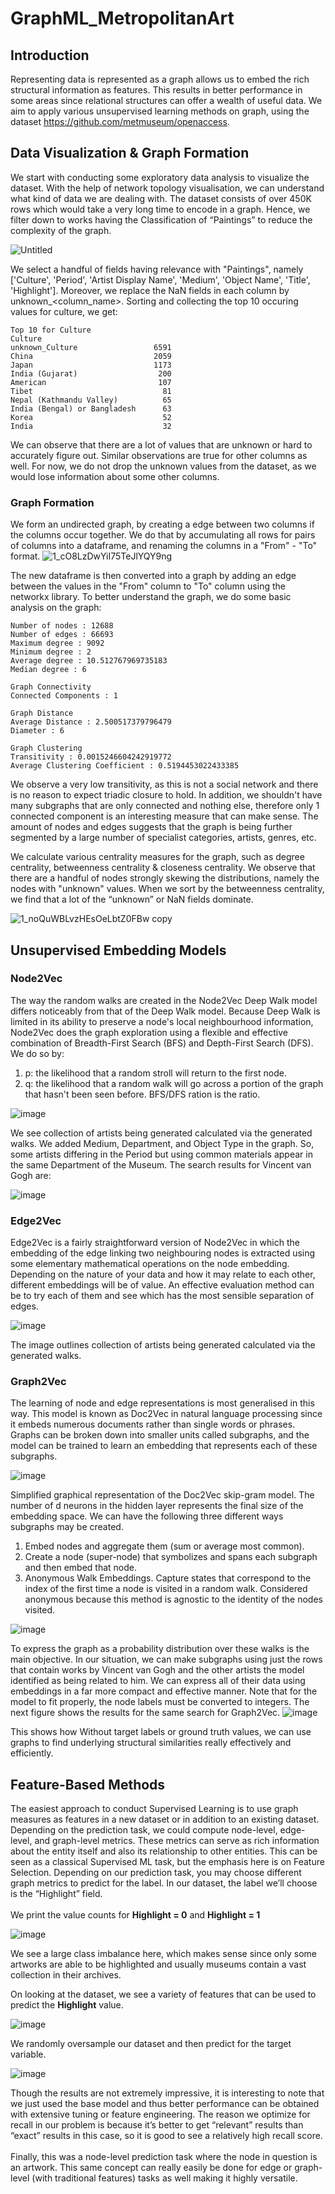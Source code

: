 # GraphML_MetropolitanArt

## Introduction
Representing data is represented as a graph allows us to embed the rich structural information as features. This results in better performance in some areas since relational structures can offer a wealth of useful data. We aim to apply various unsupervised learning methods on graph, using the dataset https://github.com/metmuseum/openaccess.

## Data Visualization & Graph Formation
We start with conducting some exploratory data analysis to visualize the dataset. With the help of network topology visualisation, we can understand what kind of data we are dealing with. The dataset consists of over 450K rows which would take a very long time to encode in a graph. Hence, we filter down to works having the Classification of “Paintings” to reduce the complexity of the graph. 

![Untitled](https://user-images.githubusercontent.com/45456921/201350783-fe44ab7b-be3c-4dc9-ba5a-955e047cf7bd.png)

We select a handful of fields having relevance with "Paintings", namely ['Culture', 'Period', 'Artist Display Name', 'Medium', 'Object Name', 'Title', 'Highlight']. Moreover, we replace the NaN fields in each column by unknown_<column_name>. Sorting and collecting the top 10 occuring values for culture, we get:

```
Top 10 for Culture
Culture
unknown_Culture                 6591
China                           2059
Japan                           1173
India (Gujarat)                  200
American                         107
Tibet                             81
Nepal (Kathmandu Valley)          65
India (Bengal) or Bangladesh      63
Korea                             52
India                             32
```

We can observe that there are a lot of values that are unknown or hard to accurately figure out. Similar observations are true for other columns as well. For now, we do not drop the unknown values from the dataset, as we would lose information about some other columns. 

### Graph Formation
We form an undirected graph, by creating a edge between two columns if the columns occur together. We do that by accumulating all rows for pairs of columns into a dataframe, and renaming the columns in a "From" - "To" format.
![1_cO8LzDwYiI75TeJlYQY9ng](https://user-images.githubusercontent.com/45456921/201354363-e84e1cba-f440-4cec-8892-87aefdd7f4cb.png)

The new dataframe is then converted into a graph by adding an edge between the values in the "From" column to "To" column using the networkx library. To better understand the graph, we do some basic analysis on the graph:

```
Number of nodes : 12688
Number of edges : 66693
Maximum degree : 9092
Minimum degree : 2
Average degree : 10.512767969735183
Median degree : 6

Graph Connectivity
Connected Components : 1

Graph Distance
Average Distance : 2.500517379796479
Diameter : 6

Graph Clustering
Transitivity : 0.0015246604242919772
Average Clustering Coefficient : 0.5194453022433385
```

We observe a very low transitivity, as this is not a social network and there is no reason to expect triadic closure to hold. In addition, we shouldn't have many subgraphs that are only connected and nothing else, therefore only 1 connected component is an interesting measure that can make sense. The amount of nodes and edges suggests that the graph is being further segmented by a large number of specialist categories, artists, genres, etc.

We calculate various centrality measures for the graph, such as degree centrality, betweenness centrality & closeness centrality. We observe that there are a handful of nodes strongly skewing the distributions, namely the nodes with "unknown" values. When we sort by the betweenness centrality, we find that a lot of the “unknown” or NaN fields dominate.

![1_noQuWBLvzHEsOeLbtZ0FBw copy](https://user-images.githubusercontent.com/45456921/201384016-1020c08a-15fb-4848-825f-7c0405378dea.png)

## Unsupervised Embedding Models

### Node2Vec
The way the random walks are created in the Node2Vec Deep Walk model differs noticeably from that of the Deep Walk model. Because Deep Walk is limited in its ability to preserve a node's local neighbourhood information, Node2Vec does the graph exploration using a flexible and effective combination of Breadth-First Search (BFS) and Depth-First Search (DFS). We do so by:
1. p: the likelihood that a random stroll will return to the first node.
2. q: the likelihood that a random walk will go across a portion of the graph that hasn't been seen before. BFS/DFS ration is the ratio.

![image](https://user-images.githubusercontent.com/42794447/201329387-75b0ee01-3f67-4628-89b3-8848b0bdca61.png)

We see collection of artists being generated calculated via the generated walks. We added Medium, Department, and Object Type in the graph. So, some artists differing in the Period but using common materials appear in the same Department of the Museum. The search results for Vincent van Gogh are:

![image](https://user-images.githubusercontent.com/42794447/201330066-0699ad3d-6a41-4d62-af60-d10eb974bd0c.png)

### Edge2Vec
Edge2Vec is a fairly straightforward version of Node2Vec in which the embedding of the edge linking two neighbouring nodes is extracted using some elementary mathematical operations on the node embedding. Depending on the nature of your data and how it may relate to each other, different embeddings will be of value. An effective evaluation method can be to try each of them and see which has the most sensible separation of edges.

![image](https://user-images.githubusercontent.com/42794447/201333794-d168070f-9d2f-4b28-a5f0-abe34e79f449.png)

The image outlines collection of artists being generated calculated via the generated walks.

### Graph2Vec
The learning of node and edge representations is most generalised in this way. This model is known as Doc2Vec in natural language processing since it embeds numerous documents rather than single words or phrases. Graphs can be broken down into smaller units called subgraphs, and the model can be trained to learn an embedding that represents each of these subgraphs.

![image](https://user-images.githubusercontent.com/42794447/201334165-40e96855-5f49-479a-a7ac-3b3e8dd9a82e.png)

Simplified graphical representation of the Doc2Vec skip-gram model. The number of d neurons in the hidden layer represents the final size of the embedding space. We can have the following three different ways subgraphs may be created.

1. Embed nodes and aggregate them (sum or average most common).
2. Create a node (super-node) that symbolizes and spans each subgraph and then embed that node.
3. Anonymous Walk Embeddings. Capture states that correspond to the index of the first time a node is visited in a random walk. Considered anonymous because this method is agnostic to the identity of the nodes visited.

![image](https://user-images.githubusercontent.com/42794447/201336600-10ff219a-ae05-4dd4-906b-2b433034f299.png)

To express the graph as a probability distribution over these walks is the main objective.
In our situation, we can make subgraphs using just the rows that contain works by Vincent van Gogh and the other artists the model identified as being related to him. We can express all of their data using embeddings in a far more compact and effective manner. Note that for the model to fit properly, the node labels must be converted to integers. The next figure shows the results for the same search for Graph2Vec.
![image](https://user-images.githubusercontent.com/42794447/201334922-ad868e4e-46c4-49fd-81ba-3fde163e8467.png)

This shows how Without target labels or ground truth values, we can use graphs to find underlying structural similarities really effectively and efficiently.

## Feature-Based Methods
The easiest approach to conduct Supervised Learning is to use graph measures as features in a new dataset or in addition to an existing dataset.
Depending on the prediction task, we could compute node-level, edge-level, and graph-level metrics. These metrics can serve as rich information about the entity itself and also its relationship to other entities. This can be seen as a classical Supervised ML task, but the emphasis here is on Feature Selection. Depending on our prediction task, you may choose different graph metrics to predict for the label. In our dataset, the label we’ll choose is the “Highlight” field.
<br><br>
We print the value counts for **Highlight = 0** and **Highlight = 1**

![image](https://user-images.githubusercontent.com/51702854/201316427-b34af279-88aa-481c-909e-e36b67308b35.png)

We see a large class imbalance here, which makes sense since only some artworks are able to be highlighted and usually museums contain a vast collection in their archives.

On looking at the dataset, we see a variety of features that can be used to predict the **Highlight** value.

![image](https://user-images.githubusercontent.com/51702854/201317108-56d1783e-9cdc-474e-9294-7dcc055f608d.png)

We randomly oversample our dataset and then predict for the target variable.

![image](https://user-images.githubusercontent.com/51702854/201317464-f5f8a468-923b-4b74-b655-e3d4a379bbdb.png)

Though the results are not extremely impressive, it is interesting to note that we just used the base model and thus better performance can be obtained with extensive tuning or feature engineering. The reason we optimize for recall in our problem is because it’s better to get “relevant” results than “exact” results in this case, so it is good to see a relatively high recall score.
<br><br>
Finally, this was a node-level prediction task where the node in question is an artwork. This same concept can really easily be done for edge or graph-level (with traditional features) tasks as well making it highly versatile.
